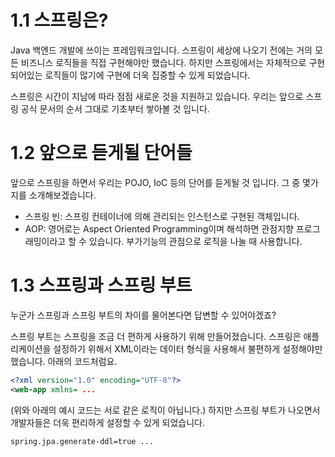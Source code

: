 # 1.1 스프링은?
Java 백엔드 개발에 쓰이는 프레임워크입니다. 스프링이 세상에 나오기 전에는 거의 모든 비즈니스 로직들을 직접 구현해야만 했습니다. 하지만 스프링에서는 자체적으로 구현되어있는 로직들이 많기에 구현에 더욱 집중할 수 있게 되었습니다.

스프링은 시간이 지남에 따라 점점 새로운 것을 지원하고 있습니다.
우리는 앞으로 스프링 공식 문서의 순서 그대로 기초부터 쌓아볼 것 입니다.
# 1.2 앞으로 듣게될 단어들
앞으로 스프링을 하면서 우리는 POJO, IoC 등의 단어를 듣게될 것 입니다. 그 중 몇가지를 소개해보겠습니다.
- 스프링 빈: 스프링 컨테이너에 의해 관리되는 인스턴스로 구현된 객체입니다.
- AOP: 영어로는 Aspect Oriented Programming이며 해석하면 관점지향 프로그래밍이라고 할 수 있습니다. 부가기능의 관점으로 로직을 나눌 때 사용합니다. 

# 1.3 스프링과 스프링 부트
누군가 스프링과 스프링 부트의 차이를 물어본다면 답변할 수 있어야겠죠?

스프링 부트는 스프링을 조금 더 편하게 사용하기 위해 만들어졌습니다. 스프링은 애플리케이션을 설정하기 위해서 XML이라는 데이터 형식을 사용해서 불편하게 설정해야만 했습니다. 아래의 코드처럼요.
```xml
<?xml version="1.0" encoding="UTF-8"?>
<web-app xmlns= ...
```

(위와 아래의 예시 코드는 서로 같은 로직이 아닙니다.)
하지만 스프링 부트가 나오면서 개발자들은 더욱 편리하게 설정할 수 있게 되었습니다.
```properties
spring.jpa.generate-ddl=true ...
```
